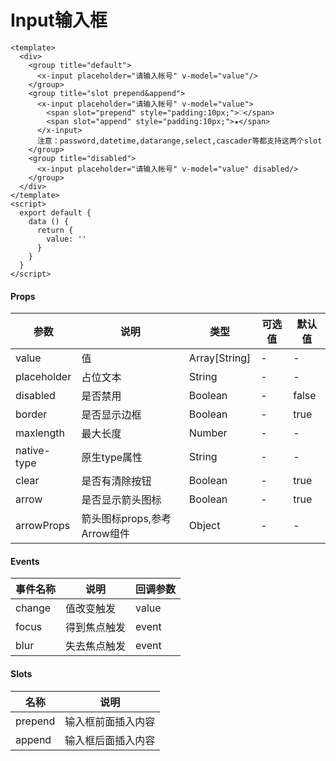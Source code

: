 # Input输入框

```
<template>
  <div>
    <group title="default">
      <x-input placeholder="请输入帐号" v-model="value"/>
    </group>
    <group title="slot prepend&append">
      <x-input placeholder="请输入帐号" v-model="value">
        <span slot="prepend" style="padding:10px;">♡</span>
        <span slot="append" style="padding:10px;">★</span>
      </x-input>
      注意：password,datetime,datarange,select,cascader等都支持这两个slot
    </group>
    <group title="disabled">
      <x-input placeholder="请输入帐号" v-model="value" disabled/>
    </group>
  </div>
</template>
<script>
  export default {
    data () {
      return {
        value: ''
      }
    }
  }
</script>
```

#### Props
| 参数      | 说明    | 类型      | 可选值       | 默认值   |
|---------- |-------- |---------- |------------- |--------- |
| value     | 值   | Array[String]  |   -       |    -    |
| placeholder     | 占位文本   | String  |   -       |    -    |
| disabled     | 是否禁用   | Boolean  |   -       |    false    |
| border     | 是否显示边框   | Boolean  |   -       |    true    |
| maxlength     | 最大长度   | Number  |   -       |    -    |
| native-type     | 原生type属性   | String  |   -       |    -    |
| clear     | 是否有清除按钮   | Boolean  |   -       |    true    |
| arrow     | 是否显示箭头图标   | Boolean  |   -       |    true    |
| arrowProps     | 箭头图标props,参考Arrow组件   | Object  |   -       |    -    |

#### Events
| 事件名称 | 说明 | 回调参数 |
|---------|--------|---------|
| change | 值改变触发 | value |
| focus | 得到焦点触发 | event |
| blur | 失去焦点触发 | event |

#### Slots
| 名称 | 说明 | 
|---------|--------|
| prepend | 输入框前面插入内容 |
| append | 输入框后面插入内容 |